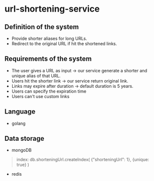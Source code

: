 # url-shortening-service
## Definition of the system
- Provide shorter aliases for long URLs.
- Redirect to the original URL if hit the shortened links.

## Requirements of the system
- The user gives a URL as input -> our service generate a shorter and unique alias of that URL.
- Users hit the shorter link -> our service return original link.
- Links may expire after duration -> default duration is 5 years.
- Users can specify the expiration time
- Users can't use custom links

## Language
- golang

## Data storage
- mongoDB
> index: db.shorteningUrl.createIndex( {"shorteningUrl": 1}, {unique: true} )
- redis
